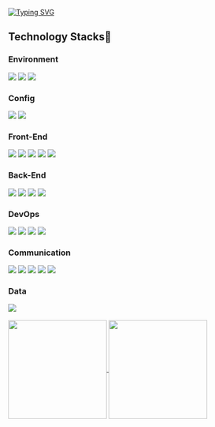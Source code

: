 

<!--
### Hi there 👋
**fun1ty/fun1ty** is a ✨ _special_ ✨ repository because its `README.md` (this file) appears on your GitHub profile.

Here are some ideas to get you started:

- 🔭 I’m currently working on ...
- 🌱 I’m currently learning ...
- 👯 I’m looking to collaborate on ...
- 🤔 I’m looking for help with ...
- 💬 Ask me about ...
- 📫 How to reach me: ...
- 😄 Pronouns: ...
- ⚡ Fun fact: ...

<span><img src="https://img.shields.io/badge/react-white?style=for-the-badge&logo=react&logoColor=2156F0"></span> 리액트
<span><img src="https://img.shields.io/badge/python-white?style=for-the-badge&logo=python&logoColor=2156F0"></span> 파이썬
<span><img src="https://img.shields.io/badge/oracle-white?style=for-the-badge&logo=oracle&logoColor=2156F0"></span>오라클
<span><img src="https://img.shields.io/badge/java-white?style=for-the-badge&logo=java&logoColor=2156F0"></span>자바
<span><img src="https://img.shields.io/badge/javascript-black?style=for-the-badge&logo=javascript&logoColor=white"> 자바스크립트
<img src="https://img.shields.io/badge/IntelliJ%20IDEA-white?style=for-the-badge&logo=IntelliJ%20IDEA&logoColor=2156F0"> 인텔리제이
</span><span><img src="https://img.shields.io/badge/Spring%20Boot-white?style=for-the-badge&logo=Spring%20Boot&logoColor=2156F0"> </span>자바스프링
<span><img src="https://img.shields.io/badge/supabase-black?style=for-the-badge&logo=supabase&logoColor=white"></span> 수퍼베이스
<span><img src="https://img.shields.io/badge/reactquery-FFF?style=flat&logo=reactquery&logoColor=black"></span> 리액트 쿼리
<a href="https://github.com/anuraghazra/github-readme-stats">
[![Top Langs](https://github-readme-stats.vercel.app/api/top-langs/?username=fun1ty&layout=compact)](https://github.com/fun1ty/github-readme-stats)
</a>
<a href="https://github.com/anuraghazra/github-readme-stats">
[![MiRi's GitHub stats](https://github-readme-stats.vercel.app/api?username=fun1ty)](https://github.com/fun1ty/github-readme-stats)
</a>

-->
<a href="https://git.io/typing-svg"><img src="https://readme-typing-svg.demolab.com?font=Montserrat&weight=800&size=50&pause=1000&color=2156F0&center=true&vCenter=true&width=800&height=300&lines=Hi+there%2C+I'm+MiRi" alt="Typing SVG" /></a><br>
<h2>Technology Stacks🗽</h2>

<h3>Environment</h3> 
<span><img src="https://img.shields.io/badge/visualstudiocode-FFF?style=flat&logo=visualstudiocode&logoColor=black"></span>
<span><img src="https://img.shields.io/badge/git-FFF?style=flat&logo=git&logoColor=black"></span>
<span><img src="https://img.shields.io/badge/github-FFF?style=flat&logo=github&logoColor=black"></span>

<h3>Config</h3> 
<span><img src="https://img.shields.io/badge/npm-FFF?style=flat&logo=npm&logoColor=black"></span>
<span><img src="https://img.shields.io/badge/vite-FFF?style=flat&logo=vite&logoColor=black"></span>

<h3>Front-End</h3>
<span><img src="https://img.shields.io/badge/next.js-FFF?style=flat&logo=next.js&logoColor=black"></span>
<span><img src="https://img.shields.io/badge/tailwindcss-FFF?style=flat&logo=tailwindcss&logoColor=black"></span>
<span><img src="https://img.shields.io/badge/react-FFF?style=flat&logo=react&logoColor=black"></span>
<span><img src="https://img.shields.io/badge/styledcomponents-FFF?style=flat&logo=styledcomponents&logoColor=black"></span>
<span><img src="https://img.shields.io/badge/redux-FFF?style=flat&logo=redux&logoColor=black"></span>


<h3>Back-End</h3>
<span><img src="https://img.shields.io/badge/node.js-FFF?style=flat&logo=node.js&logoColor=black"></span>
<span><img src="https://img.shields.io/badge/mysql-FFF?style=flat&logo=mysql&logoColor=black"></span>
<span><img src="https://img.shields.io/badge/sequelize-FFF?style=flat&logo=sequelize&logoColor=black"></span>
<span><img src="https://img.shields.io/badge/express-FFF?style=flat&logo=express&logoColor=black"></span>

<h3>DevOps</h3>
<span><img src="https://img.shields.io/badge/amazonec2-FFF?style=flat&logo=amazonec2&logoColor=black"></span>
<span><img src="https://img.shields.io/badge/amazonrds-FFF?style=flat&logo=amazonrds&logoColor=black"></span>
<span><img src="https://img.shields.io/badge/amazons3-FFF?style=flat&logo=amazons3&logoColor=black"></span>
<span><img src="https://img.shields.io/badge/vercel-FFF?style=flat&logo=vercel&logoColor=black"></span>
  
<h3>Communication</h3>
<span><img src="https://img.shields.io/badge/slack-FFF?style=flat&logo=slack&logoColor=black"></span>
<span><img src="https://img.shields.io/badge/notion-FFF?style=flat&logo=notion&logoColor=black"></span>
<span><img src="https://img.shields.io/badge/jira-FFF?style=flat&logo=jira&logoColor=black"></span>
<span><img src="https://img.shields.io/badge/confluence-FFF?style=flat&logo=confluence&logoColor=black"></span>
<span><img src="https://img.shields.io/badge/figma-FFF?style=flat&logo=figma&logoColor=black"></span>

<h3>Data</h3>
<span><img src="https://img.shields.io/badge/googleanalytics-FFF?style=flat&logo=figma&logoColor=black"></span>
<br/>
<br/>
  
<a href="https://github.com/fun1ty/github-readme-stats">
  <img height=200 align="center" src="https://github-readme-stats.vercel.app/api?username=fun1ty&show_icons=true" />
</a>
<a href="https://github.com/anuraghazra/convoychat">
  <img height=200 align="center" src="https://github-readme-stats.vercel.app/api/top-langs?username=fun1ty&layout=compact&langs_count=8&card_width=320" />
</a>


